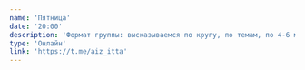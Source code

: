 ```yaml
---
name: 'Пятница'
date: '20:00'
description: 'Формат группы: высказываемся по кругу, по темам, по 4-6 минут.'
type: 'Онлайн'
link: 'https://t.me/aiz_itta'
---
```

